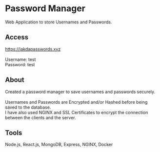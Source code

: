 # Password Manager
Web Application to store Usernames and Passwords.
## Access
https://jakdapasswords.xyz <br /><br />
Username: test <br />
Password: test <br />

## About

Created a password manager to save usernames and passwords securely.<br /><br />
Usernames and Passwords are Encrypted and/or Hashed before being saved to the database.<br />
I have also used NGINX and SSL Certificates to encrypt the connection between the clients and the server.





## Tools
Node.js, React.js, MongoDB, Express, NGINX, Docker
